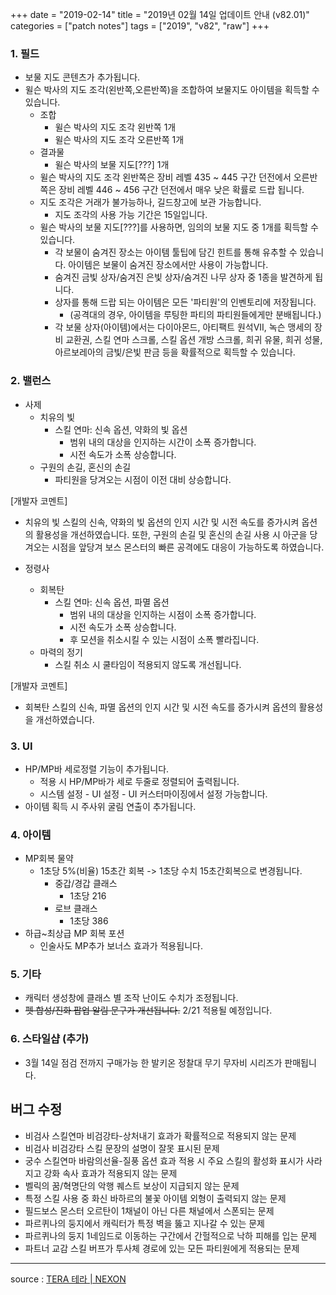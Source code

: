 +++
date = "2019-02-14"
title = "2019년 02월 14일 업데이트 안내 (v82.01)"
categories = ["patch notes"]
tags = ["2019", "v82", "raw"]
+++

### 1. 필드
- 보물 지도 콘텐츠가 추가됩니다.  
- 윌슨 박사의 지도 조각(왼반쪽,오른반쪽)을 조합하여 보물지도 아이템을 획득할 수 있습니다.
  - 조합
    - 윌슨 박사의 지도 조각 왼반쪽 1개
    - 윌슨 박사의 지도 조각 오른반쪽 1개
  - 결과물
    - 윌슨 박사의 보물 지도[???] 1개
  - 윌슨 박사의 지도 조각 왼반쪽은 장비 레벨 435 ~ 445 구간 던전에서 오른반쪽은 장비 레벨 446 ~ 456 구간 던전에서 매우 낮은 확률로 드랍 됩니다.
  - 지도 조각은 거래가 불가능하나, 길드창고에 보관 가능합니다.
    - 지도 조각의 사용 가능 기간은 15일입니다.
  - 윌슨 박사의 보물 지도[???]를 사용하면, 임의의 보물 지도 중 1개를 획득할 수 있습니다.
    - 각 보물이 숨겨진 장소는 아이템 툴팁에 담긴 힌트를 통해 유추할 수 있습니다. 아이템은 보물이 숨겨진 장소에서만 사용이 가능합니다.
    - 숨겨진 금빛 상자/숨겨진 은빛 상자/숨겨진 나무 상자 중 1종을 발견하게 됩니다.
    - 상자를 통해 드랍 되는 아이템은 모든 '파티원'의 인벤토리에 저장됩니다.
      - (공격대의 경우, 아이템을 루팅한 파티의 파티원들에게만 분배됩니다.)
    - 각 보물 상자(아이템)에서는 다이아몬드, 아티팩트 원석VII, 녹슨 맹세의 장비 교환권, 스킬 연마 스크롤, 스킬 옵션 개방 스크롤, 희귀 유물, 희귀 성물, 아르보레아의 금빛/은빛 판금 등을 확률적으로 획득할 수 있습니다.

### 2. 밸런스
- 사제
  - 치유의 빛
    - 스킬 연마: 신속 옵션, 약화의 빛 옵션
      - 범위 내의 대상을 인지하는 시간이 소폭 증가합니다.
      - 시전 속도가 소폭 상승합니다.
  - 구원의 손길, 혼신의 손길
    - 파티원을 당겨오는 시점이 이전 대비 상승합니다.

[개발자 코멘트]
- 치유의 빛 스킬의 신속, 약화의 빛 옵션의 인지 시간 및 시전 속도를 증가시켜 옵션의 활용성을 개선하였습니다. 또한, 구원의 손길 및 혼신의 손길 사용 시 아군을 당겨오는 시점을 앞당겨 보스 몬스터의 빠른 공격에도 대응이 가능하도록 하였습니다.

- 정령사
  - 회복탄
    - 스킬 연마: 신속 옵션, 파멸 옵션
      - 범위 내의 대상을 인지하는 시점이 소폭 증가합니다.
      - 시전 속도가 소폭 상승합니다.
      - 후 모션을 취소시킬 수 있는 시점이 소폭 빨라집니다.
  - 마력의 정기
    - 스킬 취소 시 쿨타임이 적용되지 않도록 개선됩니다.

[개발자 코멘트]
- 회복탄 스킬의 신속, 파멸 옵션의 인지 시간 및 시전 속도를 증가시켜 옵션의 활용성을 개선하였습니다.

### 3. UI
- HP/MP바 세로정렬 기능이 추가됩니다.
  - 적용 시 HP/MP바가 세로 두줄로 정렬되어 출력됩니다.
  - 시스템 설정 - UI 설정 - UI 커스터마이징에서 설정 가능합니다.
- 아이템 획득 시 주사위 굴림 연출이 추가됩니다.

### 4. 아이템
- MP회복 물약
  - 1초당 5%(비율) 15초간 회복 -> 1초당 수치 15초간회복으로 변경됩니다.
    - 중갑/경갑 클래스
      - 1초당 216
    - 로브 클래스
      - 1초당 386
- 하급~최상급 MP 회복 포션
  - 인술사도 MP추가 보너스 효과가 적용됩니다.

### 5. 기타
- 캐릭터 생성창에 클래스 별 조작 난이도 수치가 조정됩니다.
- ~~펫 합성/진화 팝업 알림 문구가 개선됩니다.~~ 2/21 적용될 예정입니다.

### 6. 스타일샵 (추가)
- 3월 14일 점검 전까지 구매가능 한 발키온 정찰대 무기 무자비 시리즈가 판매됩니다.

## 버그 수정

- 비검사 스킬연마 비검강타-상처내기 효과가 확률적으로 적용되지 않는 문제
- 비검사 비검강타 스킬 문장의 설명이 잘못 표시된 문제
- 궁수 스킬연마 바람의선율-질풍 옵션 효과 적용 시 주요 스킬의 활성화 표시가 사라지고 강화 속사 효과가 적용되지 않는 문제
- 벨릭의 꿈/혁명단의 악행 퀘스트 보상이 지급되지 않는 문제
- 특정 스킬 사용 중 화신 바하르의 불꽃 아이템 외형이 출력되지 않는 문제
- 필드보스 몬스터 오르탄이 1채널이 아닌 다른 채널에서 스폰되는 문제
- 파르퀴나의 둥지에서 캐릭터가 특정 벽을 뚫고 지나갈 수 있는 문제
- 파르퀴나의 둥지 1네임드로 이동하는 구간에서 간헐적으로 낙하 피해를 입는 문제
- 파트너 교감 스킬 버프가 투사체 경로에 있는 모든 파티원에게 적용되는 문제

----

source : [TERA 테라 | NEXON](http://tera.nexon.com/news/update/view.aspx?n4articlesn=379)
